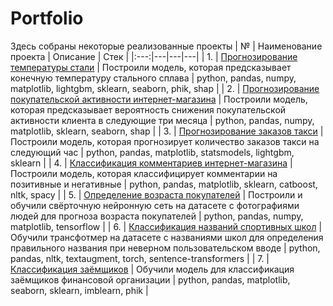 # Portfolio

Здесь собраны некоторые реализованные проекты
| № | Наименование проекта | Описание | Стек |
|:---:|---|---|---|
| 1. | [Прогнозирование температуры стали](https://github.com/AntonS8/Portfolio/tree/main/regr_steel_temperature) | Построили модель, которая предсказывает конечную температуру стального сплава | python, pandas, numpy, matplotlib, lightgbm, sklearn, seaborn, phik, shap |
| 2. | [Прогнозирование покупательской активности интернет-магазина](https://github.com/AntonS8/Portfolio/tree/main/class_purchasing_activity) | Построили модель, которая предсказывает вероятность снижения покупательской активности клиента в следующие три месяца | python, pandas, numpy, matplotlib, sklearn, seaborn, shap |
| 3. | [Прогнозирование заказов такси](https://github.com/AntonS8/Portfolio/tree/main/time_series_taxi_orders) | Построили модель, которая прогнозирует количество заказов такси на следующий час | python, pandas, matplotlib, statsmodels, lightgbm, sklearn |
| 4. | [Классификация комментариев интернет-магазина](https://github.com/AntonS8/Portfolio/tree/main/nlp_class_comments) | Построили модель, которая классифицирует комментарии на позитивные и негативные | python, pandas, matplotlib, sklearn, catboost, nltk, spacy |
| 5. | [Определение возраста покупателей](https://github.com/AntonS8/Portfolio/tree/main/cv_age_customers) | Построили и обучили свёрточную нейронную сеть на датасете с фотографиями людей для прогноза возраста покупателей | python, pandas, numpy, matplotlib, tensorflow | 
| 6. | [Классификация названий спортивных школ](https://github.com/AntonS8/Portfolio/tree/main/nlp_school_names) | Обучили трансфотмер на датасете с названиями школ для определения правильного названия при неверном пользовательском вводе | python, pandas, nltk, textaugment, torch, sentence-transformers |
| 7. | [Классификация заёмщиков](https://github.com/AntonS8/Portfolio/tree/main/сlass_borrowers) | Обучили модель для классификация заёмщиков финансовой организации | python, pandas, matplotlib, seaborn, sklearn, imblearn, phik |
